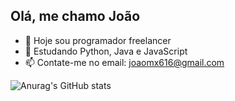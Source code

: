 ## Olá, me chamo João

- 🔭 Hoje sou programador freelancer
- 🌱 Estudando Python, Java e JavaScript
- 📫 Contate-me no email: joaomx616@gmail.com
  
![Anurag's GitHub stats](https://github-readme-stats.vercel.app/api?username=joaossantos)
